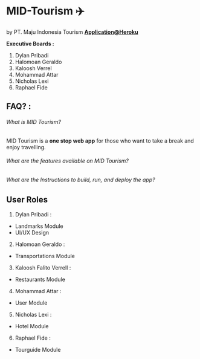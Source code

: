 MID-Tourism ✈️
==============================
by PT. Maju Indonesia Tourism **[Application@Heroku](google.com "Find your Tourism needs here!")**


**Executive Boards :**
1. Dylan Pribadi 
2. Halomoan Geraldo
3. Kaloosh Verrel
4. Mohammad Attar
5. Nicholas Lexi
6. Raphael Fide

## FAQ? :
###### What is MID Tourism?
MID Tourism is a **one stop web app** for those who want to take a break and enjoy travelling.

###### What are the features available on MID Tourism?

###### What are the Instructions to build, run, and deploy the app?


## User Roles
1. Dylan Pribadi :
- Landmarks Module
- UI/UX Design

2. Halomoan Geraldo :
- Transportations Module

3. Kaloosh Falito Verrell :
- Restaurants Module

4. Mohammad Attar :
- User Module

5. Nicholas Lexi :
- Hotel Module

6. Raphael Fide :
- Tourguide Module
